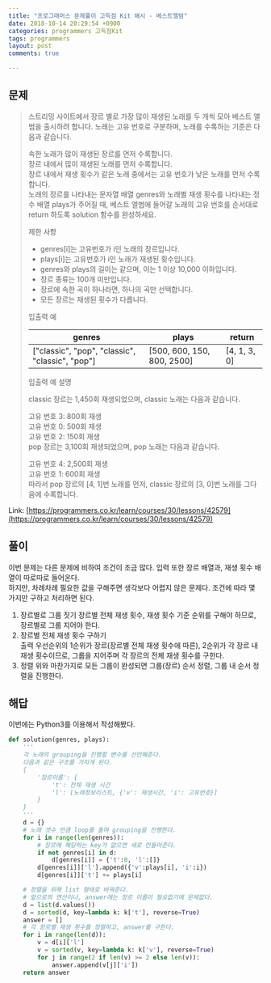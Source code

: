 ```yaml
---
title: "프로그래머스 문제풀이 고득점 Kit 해시 - 베스트앨범"
date: 2018-10-14 20:29:54 +0900
categories: programmers 고득점Kit
tags: programmers
layout: post
comments: true

---
```


## 문제
> 스트리밍 사이트에서 장르 별로 가장 많이 재생된 노래를 두 개씩 모아 베스트 앨범을 출시하려 합니다. 노래는 고유 번호로 구분하며, 노래를 수록하는 기준은 다음과 같습니다.
> 
> 속한 노래가 많이 재생된 장르를 먼저 수록합니다.  
> 장르 내에서 많이 재생된 노래를 먼저 수록합니다.  
> 장르 내에서 재생 횟수가 같은 노래 중에서는 고유 번호가 낮은 노래를 먼저 수록합니다.  
> 노래의 장르를 나타내는 문자열 배열 genres와 노래별 재생 횟수를 나타내는 정수 배열 plays가 주어질 때, 베스트 앨범에 들어갈 노래의 고유 번호를 순서대로 return 하도록 solution 함수를 완성하세요.
>
> 제한 사항
> - genres[i]는 고유번호가 i인 노래의 장르입니다.
> - plays[i]는 고유번호가 i인 노래가 재생된 횟수입니다.
> - genres와 plays의 길이는 같으며, 이는 1 이상 10,000 이하입니다.
> - 장르 종류는 100개 미만입니다.
> - 장르에 속한 곡이 하나라면, 하나의 곡만 선택합니다.
> - 모든 장르는 재생된 횟수가 다릅니다.
>
> 입출력 예
> 
> | genres | plays | return |
> |----|----|----|
> | ["classic", "pop", "classic", "classic", "pop"] | [500, 600, 150, 800, 2500] | [4, 1, 3, 0] |
>
> 입출력 예 설명
> 
> classic 장르는 1,450회 재생되었으며, classic 노래는 다음과 같습니다.
> 
> 고유 번호 3: 800회 재생  
> 고유 번호 0: 500회 재생  
> 고유 번호 2: 150회 재생  
> pop 장르는 3,100회 재생되었으며, pop 노래는 다음과 같습니다.
>
> 고유 번호 4: 2,500회 재생  
> 고유 번호 1: 600회 재생  
> 따라서 pop 장르의 [4, 1]번 노래를 먼저, classic 장르의 [3, 0]번 노래를 그다음에 수록합니다.

Link: [https://programmers.co.kr/learn/courses/30/lessons/42579](https://programmers.co.kr/learn/courses/30/lessons/42579)

## 풀이
이번 문제는 다른 문제에 비하여 조건이 조금 많다. 입력 또한 장르 배열과, 재생 횟수 배열이 따로따로 들어온다.  
하지만, 차례차례 필요한 값을 구해주면 생각보다 어렵지 않은 문제다. 조건에 따라 몇 가지만 구하고 처리하면 된다.

1. 장르별로 그룹 짓기
    장르별 전체 재생 횟수, 재생 횟수 기준 순위를 구해야 하므로, 장르별로 그룹 지어야 한다.  
2. 장르별 전체 재생 횟수 구하기  
    출력 우선순위의 1순위가 장르(장르별 전체 재생 횟수에 따른), 2순위가 각 장르 내 재생 횟수이므로, 그룹을 지어주며 각 장르의 전체 재생 횟수를 구한다.
3. 정렬
    위와 마찬가지로 모든 그룹이 완성되면 그룹(장르) 순서 정렬, 그룹 내 순서 정렬을 진행한다.

## 해답
이번에는 Python3를 이용해서 작성해봤다.
```python
def solution(genres, plays):
    '''
    각 노래의 grouping을 진행할 변수를 선언해준다.
    다음과 같은 구조를 가지게 된다.
    {
        '장르이름': {
            't': 전체 재생 시간
            'l': [노래정보리스트, {'v': 재생시간, 'i': 고유번호}]
        }
    }
    '''
    d = {}
    # 노래 갯수 만큼 loop를 돌며 grouping을 진행한다.
    for i in range(len(genres)):
        # 장르에 해당하는 key가 없으면 새로 만들어준다.
        if not genres[i] in d:
            d[genres[i]] = {'t':0, 'l':[]}
        d[genres[i]]['l'].append({'v':plays[i], 'i':i})
        d[genres[i]]['t'] += plays[i]

    # 정렬을 위해 list 형태로 바꿔준다.
    # 앞으로의 연산이나, answer에는 장르 이름이 필요없기에 문제없다.
    d = list(d.values())
    d = sorted(d, key=lambda k: k['t'], reverse=True) 
    answer = []
    # 각 장르별 재생 횟수를 정렬하고, answer를 구한다.
    for i in range(len(d)):
        v = d[i]['l']
        v = sorted(v, key=lambda k: k['v'], reverse=True)
        for j in range(2 if len(v) >= 2 else len(v)):
            answer.append(v[j]['i'])
    return answer
```
